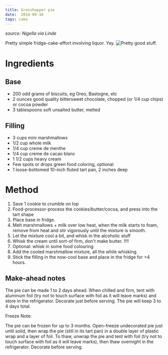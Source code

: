```yaml
---
title: Grasshopper pie
date:  2014-09-10
tags: cake
---
```

*source: Nigella via Linde*

Pretty simple fridge-cake-effort involving liquor. Yay. ![Pretty good
stuff.](Grasshopper-pie.jpg "fig:Pretty good stuff.")

Ingredients
===========

Base
----

-   200 odd grams of biscuits, eg Oreo, Bastogne, etc
-   2 ounces good quality bittersweet chocolate, chopped (or 1/4 cup
    chips) or cocoa powder
-   3 tablespoons soft unsalted butter, melted

Filling
-------

-   3 cups mini marshmallows
-   1/2 cup whole milk
-   1/4 cup creme de menthe
-   1/4 cup creme de cacao blanc
-   1 1/2 cups heavy cream
-   Few spots or drops green food coloring, optional
-   1 loose-bottomed 10-inch fluted tart pan, 2 inches deep

Method
======

1.  Save 1 cookie to crumble on top
2.  Food-processor-process the cookies/butter/cocoa, and press into the
    tart shape
3.  Place base in fridge.
4.  Melt marshmallows + milk over low heat, when the milk starts to
    foam, remove from heat and stir vigorously until the mixture is
    smooth.
5.  Let the mixture cool a bit, and whisk in the alcoholic stuff
6.  Whisk the cream until sort-of firm, don't make butter. !!!!
7.  Optional: whisk in some food colouring
8.  Add the cooled marshmallow mixture, all the while whisking.
9.  Stick the filling in the now-cool base and place in the fridge
    for \>4 hours.

Make-ahead notes
----------------

The pie can be made 1 to 2 days ahead. When chilled and firm, tent with
aluminum foil (try not to touch surface with foil as it will leave
marks) and store in the refrigerator. Decorate just before serving. The
pie will keep 3 to 4 days total.

Freeze Note:

The pie can be frozen for up to 3 months. Open-freeze undecorated pie
just until solid, then wrap the pie (still in its tart pan) in a double
layer of plastic wrap and a layer of foil. To thaw, unwrap the pie and
tent with foil (try not to touch surface with foil as it will leave
marks), then thaw overnight in the refrigerator. Decorate before
serving.

